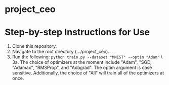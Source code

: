 # project_ceo

# Step-by-step Instructions for Use
1. Clone this repository.
2. Navigate to the root directory (.../project_ceo).
3. Run the following: `python train.py --dataset "MNIST" --optim "Adam"` \\
   3a. The choice of optimizers at the moment include "Adam", "SGD, "Adamax", "RMSProp", and "Adagrad".
      The optim argument is case sensitive.
      Additionally, the choice of "All" will train all of the optimizers at once. 
